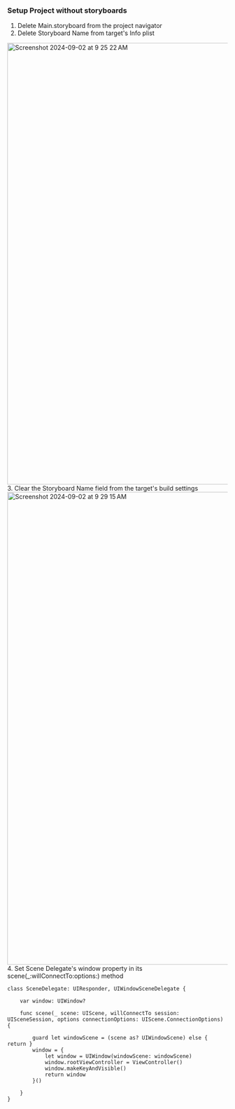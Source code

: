 ### Setup Project without storyboards
1. Delete Main.storyboard from the project navigator
2. Delete Storyboard Name from target's Info plist
  <img width="1008" alt="Screenshot 2024-09-02 at 9 25 22 AM" src="https://github.com/user-attachments/assets/8ca2f841-d92b-493a-a60c-3827970155a1">
3. Clear the Storyboard Name field from the target's build settings
  <img width="1079" alt="Screenshot 2024-09-02 at 9 29 15 AM" src="https://github.com/user-attachments/assets/dd7c80c2-a6f0-44b4-9850-6f8fc910737f">
4. Set Scene Delegate's window property in its scene(_:willConnectTo:options:) method

```
class SceneDelegate: UIResponder, UIWindowSceneDelegate {

    var window: UIWindow?

    func scene(_ scene: UIScene, willConnectTo session: UISceneSession, options connectionOptions: UIScene.ConnectionOptions) {
        
        guard let windowScene = (scene as? UIWindowScene) else { return }
        window = {
            let window = UIWindow(windowScene: windowScene)
            window.rootViewController = ViewController()
            window.makeKeyAndVisible()
            return window
        }()
        
    }
}
```
